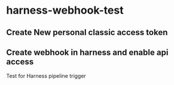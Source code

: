 # harness-webhook-test
## Create New personal classic access token
## Create webhook in harness and enable api access
Test for Harness pipeline trigger
